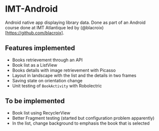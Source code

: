 # IMT-Android
Android native app displaying library data. Done as part of an Android course done at IMT Atlantique led by (@blacroix)[https://github.com/blacroix].

## Features implemented
* Books retrievement through an API
* Book list as a ListView
* Books details with image retrievement with Picasso
* Layout in landscape with the list and the details in two frames
* Saving state on orientation change
* Unit testing of `BookActivity` with Robolectric

## To be implemented
* Book list using RecyclerView
* Better Fragment testing (started but configuration problem apparently)
* In the list, change background to emphasis the book that is selected